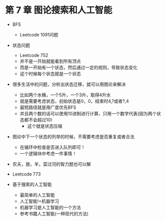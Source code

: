 # 第 7 章 图论搜索和人工智能

- BFS
  - Leetcode 1091问题

- 状态问题
  - Leetcode 752
  - 并不是一开始就能看到所有顶点
  - 而是一开始有一个状态，然后通过一定的规则，导致状态变化
  - 这个时候每个状态就是一个状态

- 很多生活中的问题，分析出状态迁移，就可以用图论来解决
  - 比如两个水桶，一个5升，一个3升，取得4升水
  - 就是需要考虑状态，初始状态是0，0，结束时4,?或者?,4
  - 最短路径就是用广度优先BFS
  - 并且两个数的话可以使用10进制进行计算，只用一个数字代表(因为两个状态都不会超过10)
    - 这个就是状态压缩

- 图论中下一个状态的列举的时候，不需要考虑是否重复或者合法
  - 在循环中检查是否进入队列即可！
  - 一个逻辑块中考虑一件事情！

- 农夫，狼，羊，菜过河的智力题也可以解

- Leetcode 773

- 基于搜索的人工智能
  - 最简单的人工智能
  - 人工智能!=机器学习
  - 机器学习是人工智能的一个方法
  - 参考书籍人工智能(一种现代的方法)
